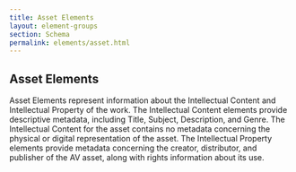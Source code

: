 ```yaml
---
title: Asset Elements
layout: element-groups
section: Schema
permalink: elements/asset.html
---
```


<h2 class="ele-title-highlight">Asset Elements</h2>

Asset Elements represent information about the Intellectual Content and Intellectual Property of the work. The Intellectual Content elements provide descriptive metadata, including Title, Subject, Description, and Genre. The Intellectual Content for the asset contains no metadata concerning the physical or digital representation of the asset. The Intellectual Property elements provide metadata concerning the creator, distributor, and publisher of the AV asset, along with rights information about its use.
